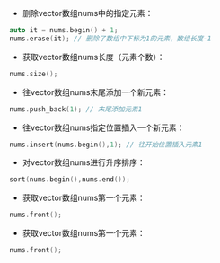 - 删除vector数组nums中的指定元素：
```c++
auto it = nums.begin() + 1;
nums.erase(it); // 删除了数组中下标为1的元素，数组长度-1
```

- 获取vector数组nums长度（元素个数）：
```c++
nums.size();
```

- 往vector数组nums末尾添加一个新元素：
```c++
nums.push_back(1); // 末尾添加元素1
```

- 往vector数组nums指定位置插入一个新元素：
```c++
nums.insert(nums.begin(),1); // 往开始位置插入元素1
```

- 对vector数组nums进行升序排序：
```c++
sort(nums.begin(),nums.end());
```

- 获取vector数组nums第一个元素：
```c++
nums.front();
```

- 获取vector数组nums第一个元素：
```c++
nums.front();
```
